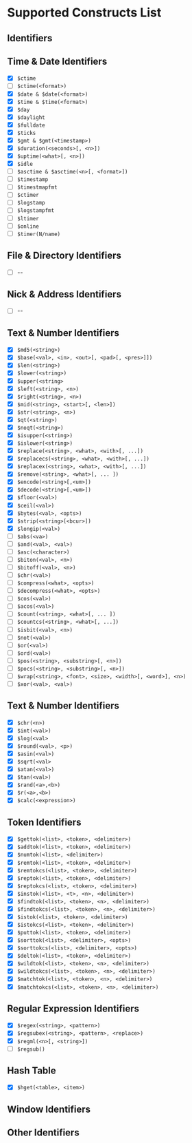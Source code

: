 Supported Constructs List
========

Identifiers
--------

Time & Date Identifiers
--------

- [x] `$ctime`
- [ ] `$ctime(<format>)`
- [x] `$date & $date(<format>)`
- [x] `$time & $time(<format>)`
- [x] `$day`
- [x] `$daylight`
- [x] `$fulldate`
- [x] `$ticks`
- [x] `$gmt & $gmt(<timestamp>)`
- [x] `$duration(<seconds>[, <n>])`
- [x] `$uptime(<what>[, <n>])`
- [x] `$idle`
- [ ] `$asctime & $asctime(<n>[, <format>])`
- [ ] `$timestamp`
- [ ] `$timestmapfmt`
- [ ] `$ctimer`
- [ ] `$logstamp`
- [ ] `$logstampfmt`
- [ ] `$ltimer`
- [ ] `$online`
- [ ] `$timer(N/name)`

File & Directory Identifiers
--------

- [ ] --

Nick & Address Identifiers 
--------

- [ ] --

Text & Number Identifiers
--------

- [x] `$md5(<string>)`
- [x] `$base(<val>, <in>, <out>[, <pad>[, <pres>]])`
- [x] `$len(<string>)`
- [x] `$lower(<string>)`
- [x] `$upper(<string>`
- [x] `$left(<string>, <n>)`
- [x] `$right(<string>, <n>)`
- [x] `$mid(<string>, <start>[, <len>])`
- [x] `$str(<string>, <n>)`
- [x] `$qt(<string>)`
- [x] `$noqt(<string>)`
- [x] `$isupper(<string>)`
- [x] `$islower(<string>)`
- [x] `$replace(<string>, <what>, <with>[, ...])`
- [x] `$replacecs(<string>, <what>, <with>[, ...])`
- [x] `$replacex(<string>, <what>, <with>[, ...])`
- [x] `$remove(<string>, <what>[, ... ])`
- [x] `$encode(<string>[,<um>])`
- [x] `$decode(<string>[,<um>])`
- [x] `$floor(<val>)`
- [x] `$ceil(<val>)`
- [x] `$bytes(<val>, <opts>)`
- [x] `$strip(<string>[<bcur>])`
- [x] `$longip(<val>)`
- [ ] `$abs(<va>)`
- [ ] `$and(<val>, <val>)`
- [ ] `$asc(<character>)`
- [ ] `$biton(<val>, <n>)`
- [ ] `$bitoff(<val>, <n>)`
- [ ] `$chr(<val>)`
- [ ] `$compress(<what>, <opts>)`
- [ ] `$decompress(<what>, <opts>)`
- [ ] `$cos(<val>)`
- [ ] `$acos(<val>)`
- [ ] `$count(<string>, <what>[, ... ])`
- [ ] `$countcs(<string>, <what>[, ...])`
- [ ] `$isbit(<val>, <n>)`
- [ ] `$not(<val>)`
- [ ] `$or(<val>)`
- [ ] `$ord(<val>)`
- [ ] `$pos(<string>, <substring>[, <n>])`
- [ ] `$pocs(<string>, <substring>[, <n>])`
- [ ] `$wrap(<string>, <font>, <size>, <width>[, <word>], <n>)`
- [ ] `$xor(<val>, <val>)`

Text & Number Identifiers
--------

- [x] `$chr(<n>)`
- [x] `$int(<val>)`
- [x] `$log(<val>`
- [x] `$round(<val>, <p>)`
- [x] `$asin(<val>)`
- [x] `$sqrt(<val>`
- [x] `$atan(<val>)`
- [x] `$tan(<val>)`
- [x] `$rand(<a>,<b>)`
- [x] `$r(<a>,<b>)`
- [x] `$calc(<expression>)`

Token Identifiers
--------

- [x] `$gettok(<list>, <token>, <delimiter>)`
- [x] `$addtok(<list>, <token>, <delimiter>)`
- [x] `$numtok(<list>, <delimiter>)`
- [x] `$remtok(<list>, <token>, <delimiter>)`
- [x] `$remtokcs(<list>, <token>, <delimiter>)`
- [x] `$reptok(<list>, <token>, <delimiter>)`
- [x] `$reptokcs(<list>, <token>, <delimiter>)`
- [x] `$instok(<list>, <t>, <n>, <delimiter>)`
- [x] `$findtok(<list>, <token>, <n>, <delimiter>)`
- [x] `$findtokcs(<list>, <token>, <n>, <delimiter>)`
- [x] `$istok(<list>, <token>, <delimiter>)`
- [x] `$istokcs(<list>, <token>, <delimiter>)`
- [x] `$puttok(<list>, <token>, <delimiter>)`
- [x] `$sorttok(<list>, <delimiter>, <opts>)`
- [x] `$sorttokcs(<list>, <delimiter>, <opts>)`
- [x] `$deltok(<list>, <token>, <delimiter>)`
- [x] `$wildtok(<list>, <token>, <n>, <delimiter>)`
- [x] `$wildtokcs(<list>, <token>, <n>, <delimiter>)`
- [x] `$matchtok(<list>, <token>, <n>, <delimiter>)`
- [x] `$matchtokcs(<list>, <token>, <n>, <delimiter>)`

Regular Expression Identifiers
--------

- [x] `$regex(<string>, <pattern>)`
- [x] `$regsubex(<string>, <pattern>, <replace>)`
- [x] `$regml(<n>[, <string>])`
- [ ] `$regsub()`

Hash Table
--------

- [x] `$hget(<table>, <item>)`

Window Identifiers
--------

Other Identifiers
--------